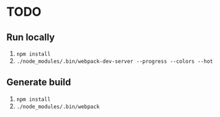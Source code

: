# TODO

## Run locally

1. `npm install`
1. `./node_modules/.bin/webpack-dev-server --progress --colors --hot`

## Generate build

1. `npm install`
1. `./node_modules/.bin/webpack`
